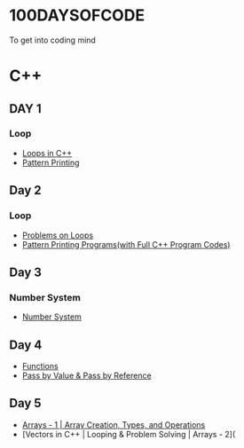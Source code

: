 # 100DAYSOFCODE
To get into coding mind








# C++

## DAY 1
### Loop

- [Loops in C++](https://www.youtube.com/watch?v=jdg-W5Y4TTg&list=PLxgZQoSe9cg0df_GxVjz3DD_Gck5tMXAd&index=8)
- [Pattern Printing](https://www.youtube.com/watch?v=WZizrQiXhYo&list=PLxgZQoSe9cg0df_GxVjz3DD_Gck5tMXAd&index=9)


## Day 2
### Loop

- [Problems on Loops](https://www.youtube.com/watch?v=RyaN6tRI2r8&list=PLxgZQoSe9cg0df_GxVjz3DD_Gck5tMXAd&index=10)
- [Pattern Printing Programs(with Full C++ Program Codes)](https://www.youtube.com/playlist?list=PLIY8eNdw5tW8TmAF1Xkez1CY7HE4X9KRL)

## Day 3
### Number System

- [Number System](https://www.youtube.com/watch?v=lhPcx5qnpY4&list=PLxgZQoSe9cg0df_GxVjz3DD_Gck5tMXAd&index=12)

## Day 4
- [Functions](https://www.youtube.com/watch?v=QP_dA2E9E_w&t=2s)
- [Pass by Value & Pass by Reference](https://www.youtube.com/watch?v=orKvRjhdRus)

## Day 5
- [Arrays - 1 | Array Creation, Types, and Operations](https://www.youtube.com/watch?v=afoJyiiN1Pw&list=PLxgZQoSe9cg0df_GxVjz3DD_Gck5tMXAd&index=16)
- [Vectors in C++ | Looping & Problem Solving | Arrays - 2](

